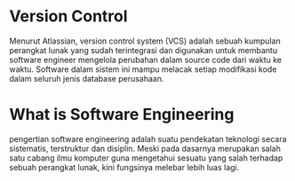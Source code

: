 # Version Control
Menurut Atlassian, version control system (VCS) adalah sebuah kumpulan perangkat lunak yang sudah terintegrasi dan digunakan untuk membantu software engineer mengelola perubahan dalam source code dari waktu ke waktu. Software dalam sistem ini mampu melacak setiap modifikasi kode dalam seluruh jenis database perusahaan. 

# What is Software Engineering
pengertian software engineering adalah suatu pendekatan teknologi secara sistematis, terstruktur dan disiplin. Meski pada dasarnya merupakan salah satu cabang ilmu komputer guna mengetahui sesuatu yang salah terhadap sebuah perangkat lunak, kini fungsinya melebar lebih luas lagi.
